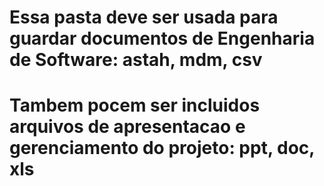 # Essa pasta deve ser usada para guardar documentos de Engenharia de Software: astah, mdm, csv
# Tambem pocem ser incluidos arquivos de apresentacao e gerenciamento do projeto: ppt, doc, xls
